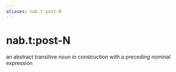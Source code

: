 ```yaml
---
aliases: nab.t:post-N
---
```

# nab.t:post-N

an abstract transitive noun in construction with a preceding nominal expression
> 